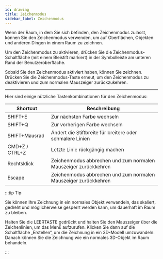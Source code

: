 ```yaml
---
id: drawing
title: Zeichenmodus
sidebar_label: Zeichenmodus
---
```


Wenn der Raum, in dem Sie sich befinden, den Zeichenmodus zulässt, können Sie den Zeichenmodus verwenden, um auf Oberflächen, Objekten und anderen Dingen in einem Raum zu zeichnen. 

Um den Zeichenmodus zu aktivieren, drücken Sie die Zeichenmodus-Schaltfläche (mit einem Bleistift markiert) in der Symbolleiste am unteren Rand der Benutzeroberfläche.

Sobald Sie den Zeichenmodus aktiviert haben, können Sie zeichnen. Drücken Sie die Zeichenmodus-Taste erneut, um den Zeichenmodus zu deaktivieren und zum normalen Mauszeiger zurückzukehren.

---



Hier sind einige nützliche Tastenkombinationen für den Zeichenmodus:

| Shortcut | Beschreibung |
| ----------- | ----------- |
| SHIFT+E | Zur nächsten Farbe wechseln |
| SHIFT+Q | Zur vorherigen Farbe wechseln |
| SHIFT+Mausrad | Ändert die Stiftbreite für breitere oder schmalere Linien |
| CMD+Z / CTRL+Z | Letzte Linie rückgängig machen |
| Rechtsklick | Zeichenmodus abbrechen und zum normalen Mauszeiger zurückkehren |
| Escape | Zeichenmodus abbrechen und zum normalen Mauszeiger zurückkehren |



:::tip Tip

Sie können Ihre Zeichnung in ein normales Objekt verwandeln, das skaliert, gedreht und möglicherweise gesperrt werden kann, um dauerhaft im Raum zu bleiben.

Halten Sie die LEERTASTE gedrückt und halten Sie den Mauszeiger über die Zeichenlinien, um das Menü aufzurufen. Klicken Sie dann auf die Schaltfläche „Erstellen“, um die Zeichnung in ein 3D-Modell umzuwandeln. Danach können Sie die Zeichnung wie ein normales 3D-Objekt im Raum behandeln.

:::




